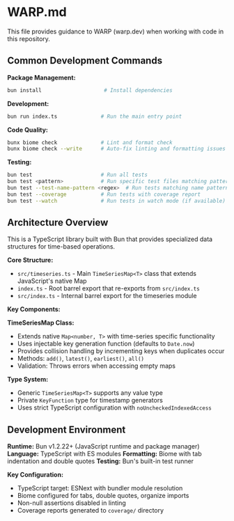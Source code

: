 # WARP.md

This file provides guidance to WARP (warp.dev) when working with code in this repository.

## Common Development Commands

**Package Management:**
```bash
bun install                    # Install dependencies
```

**Development:**
```bash
bun run index.ts              # Run the main entry point
```

**Code Quality:**
```bash
bunx biome check              # Lint and format check
bunx biome check --write      # Auto-fix linting and formatting issues (also available as `bun format`)
```

**Testing:**
```bash
bun test                      # Run all tests
bun test <pattern>            # Run specific test files matching pattern
bun test --test-name-pattern <regex>  # Run tests matching name pattern
bun test --coverage           # Run tests with coverage report
bun test --watch              # Run tests in watch mode (if available)
```

## Architecture Overview

This is a TypeScript library built with Bun that provides specialized data structures for time-based operations.

**Core Structure:**
- `src/timeseries.ts` - Main `TimeSeriesMap<T>` class that extends JavaScript's native Map
- `index.ts` - Root barrel export that re-exports from `src/index.ts`
- `src/index.ts` - Internal barrel export for the timeseries module

**Key Components:**

**TimeSeriesMap Class:**
- Extends native `Map<number, T>` with time-series specific functionality
- Uses injectable key generation function (defaults to `Date.now`)
- Provides collision handling by incrementing keys when duplicates occur
- Methods: `add()`, `latest()`, `earliest()`, `all()`
- Validation: Throws errors when accessing empty maps

**Type System:**
- Generic `TimeSeriesMap<T>` supports any value type
- Private `KeyFunction` type for timestamp generators
- Uses strict TypeScript configuration with `noUncheckedIndexedAccess`

## Development Environment

**Runtime:** Bun v1.2.22+ (JavaScript runtime and package manager)
**Language:** TypeScript with ES modules
**Formatting:** Biome with tab indentation and double quotes
**Testing:** Bun's built-in test runner

**Key Configuration:**
- TypeScript target: ESNext with bundler module resolution
- Biome configured for tabs, double quotes, organize imports
- Non-null assertions disabled in linting
- Coverage reports generated to `coverage/` directory